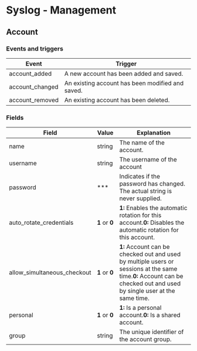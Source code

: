 # Syslog - Management

## **Account**

### **Events and triggers**

| **Event** | **Trigger** |
| --- | --- |
| account_added | A new account has been added and saved. |
| account_changed | An existing account has been modified and saved. |
| account_removed | An existing account has been deleted. |

### **Fields**

| **Field** | **Value** | **Explanation** |
| --- | --- | --- |
| name | string | The name of the account. |
| username | string | The username of the account |
| password | *** | Indicates if the password has changed. The actual string is never supplied. |
| auto_rotate_credentials | **1** or **0** | **1:** Enables the automatic rotation for this account.**0:** Disables the automatic rotation for this account. |
| allow_simultaneous_checkout | **1** or **0** | **1:** Account can be checked out and used by multiple users or sessions at the same time.**0:** Account can be checked out and used by single user at the same time. |
| personal | **1** or **0** | **1:** Is a personal account.**0:** Is a shared account. |
| group | string | The unique identifier of the account group. |
